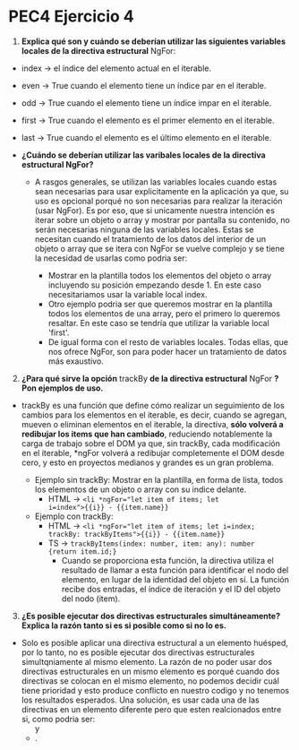 # PEC4 Ejercicio 4

1. **Explica qué son y cuándo se deberían utilizar las siguientes variables locales de la directiva estructural** NgFor:

- index -> el índice del elemento actual en el iterable.
- even -> True cuando el elemento tiene un índice par en el iterable.
- odd -> True cuando el elemento tiene un índice impar en el iterable.
- first -> True cuando el elemento es el primer elemento en el iterable.
- last -> True cuando el elemento es el último elemento en el iterable.

- **¿Cuándo se deberían utilizar las varibales locales de la directiva estructural NgFor?**

    - A rasgos generales, se utilizan las variables locales cuando estas sean necesarias para usar explicitamente en la aplicación ya que, su uso es opcional porqué no son necesarias para realizar la iteración (usar NgFor). Es por eso, que si unicamente nuestra intención es iterar sobre un objeto o array y mostrar por pantalla su contenido, no serán necesarias ninguna de las variables locales. Estas se necesitan cuando el tratamiento de los datos del interior de un objeto o array que se itera con NgFor se vuelve complejo y se tiene la necesidad de usarlas como podria ser:

      - Mostrar en la plantilla todos los elementos del objeto o array incluyendo su posición empezando desde 1. En este caso necesitariamos usar la variable local index.
      - Otro ejemplo podria ser que queremos mostrar en la plantilla todos los elementos de una array, pero el primero lo queremos resaltar. En este caso se tendría que utilizar la variable local 'first'.
      - De igual forma con el resto de variables locales. Todas ellas, que nos ofrece NgFor, son para poder hacer un tratamiento de datos más exaustivo.

2. **¿Para qué sirve la opción** trackBy **de la directiva estructural** NgFor **? Pon ejemplos de uso.**

- trackBy es una función que define cómo realizar un seguimiento de los cambios para los elementos en el iterable, es decir, cuando se agregan, mueven o eliminan elementos en el iterable, la directiva, **sólo volverá a redibujar los items que han cambiado**, reduciendo notablemente la carga de trabajo sobre el DOM ya que, sin trackBy, cada modificación en el iterable, *ngFor volverá a redibujar completemente el DOM desde cero, y esto en proyectos medianos y grandes es un gran problema.

   - Ejemplo sin trackBy: Mostrar en la plantilla, en forma de lista, todos los elementos de un objeto o array con su indice delante.
      - HTML -> <code><li *ngFor="let item of items; let i=index">{{i}} - {{item.name}}</li></code>
   - Ejemplo con trackBy: 
      - HTML -> <code><li *ngFor="let item of items; let i=index; trackBy: trackByItems">{{i}} - {{item.name}}</li></code>
      - TS -> <code>trackByItems(index: number, item: any): number {return item.id;}</code>
        - Cuando se proporciona esta función, la directiva utiliza el resultado de llamar a esta función para identificar el nodo del elemento, en lugar de la identidad del objeto en sí. La función recibe dos entradas, el índice de iteración y el ID del objeto del nodo (item).

3. **¿Es posible ejecutar dos directivas estructurales simultáneamente? Explica la razón tanto si es si posible como si no lo es.**

- Solo es posible aplicar una directiva estructural a un elemento huésped, por lo tanto, no es posible ejecutar dos directivas estructurales simultqniamente al mismo elemento. La razón de no poder usar dos directivas estructurales en un mismo elemento es porqué cuando dos directivas se colocan en el mismo elemento, no podemos decidir cuál tiene prioridad y esto produce conflicto en nuestro codigo y no tenemos los resultados esperados. Una solución, es usar cada una de las directivas en un elemento diferente pero que esten realcionados entre si, como podria ser: <ul> y <li>.